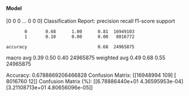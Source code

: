#### Model
[0 0 0 ... 0 0 0]
Classification Report:
              precision    recall  f1-score   support

           0       0.68      1.00      0.81  16949103
           1       0.10      0.00      0.00   8016772

    accuracy                           0.68  24965875
   macro avg       0.39      0.50      0.40  24965875
weighted avg       0.49      0.68      0.55  24965875

Accuracy: 0.6788869206466828
Confusion Matrix:
[[16948994      109]
 [ 8016760       12]]
Confusion Matrix (%):
[[6.78886440e+01 4.36595953e-04]
 [3.21108713e+01 4.80656096e-05]]
